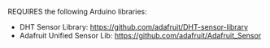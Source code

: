 REQUIRES the following Arduino libraries:
- DHT Sensor Library: https://github.com/adafruit/DHT-sensor-library
- Adafruit Unified Sensor Lib: https://github.com/adafruit/Adafruit_Sensor